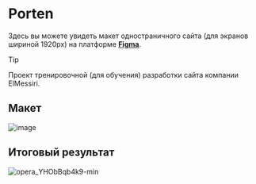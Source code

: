 # Porten
Здесь вы можете увидеть макет одностраничного сайта (для экранов шириной 1920px) на платформе [**Figma**](https://www.figma.com/file/kLGYWovBaXVsFhqaD5n4Wc/Templates-%2322.-More-on-d-e-n.info-(Copy)?type=design&node-id=0-1&mode=design&t=Wn80CF4AiAy5xncu-0).
> [!TIP]
> Проект тренировочной (для обучения) разработки сайта компании ElMessiri.

## Макет
![image](https://github.com/Liberi/ProximaNova/assets/130091860/7dfbcc27-417e-4c02-a6ff-b318ddbf1ba6)

## Итоговый результат
![opera_YHObBqb4k9-min](https://github.com/Liberi/RitmStyle/assets/130091860/3c6af142-9428-4f0e-b348-279f2ea9d465)

